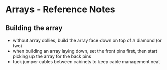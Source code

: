# Arrays - Reference Notes

## Building the array
* without array dollies, build the array face down on top of a diamond (or two)
* when building an array laying down, set the front pins first, then start picking up the array for the back pins
* tuck jumper cables between cabinets to keep cable management neat